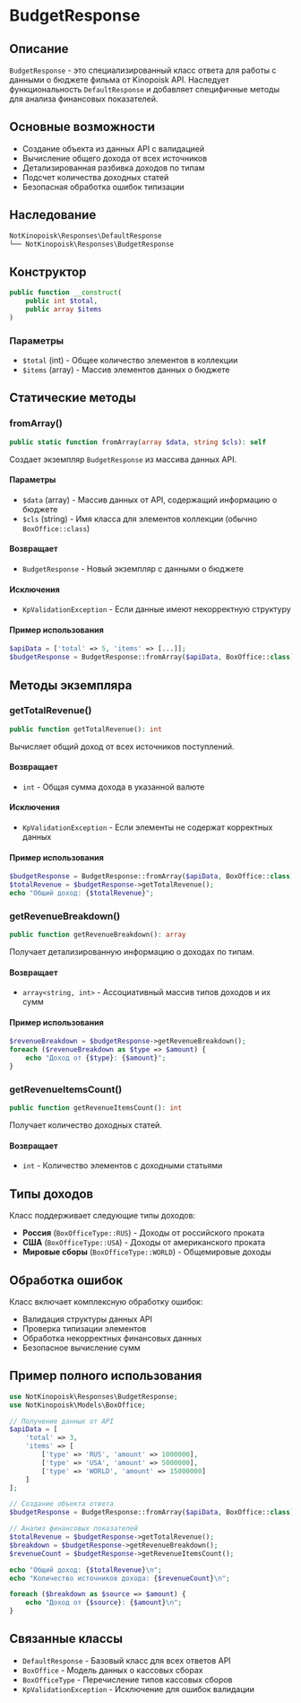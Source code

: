 # BudgetResponse

## Описание

`BudgetResponse` - это специализированный класс ответа для работы с данными о бюджете фильма от Kinopoisk API. Наследует функциональность `DefaultResponse` и добавляет специфичные методы для анализа финансовых показателей.

## Основные возможности

- Создание объекта из данных API с валидацией
- Вычисление общего дохода от всех источников
- Детализированная разбивка доходов по типам
- Подсчет количества доходных статей
- Безопасная обработка ошибок типизации

## Наследование

```php
NotKinopoisk\Responses\DefaultResponse
└── NotKinopoisk\Responses\BudgetResponse
```

## Конструктор

```php
public function __construct(
    public int $total,
    public array $items
)
```

### Параметры

- `$total` (int) - Общее количество элементов в коллекции
- `$items` (array) - Массив элементов данных о бюджете

## Статические методы

### fromArray()

```php
public static function fromArray(array $data, string $cls): self
```

Создает экземпляр `BudgetResponse` из массива данных API.

#### Параметры

- `$data` (array) - Массив данных от API, содержащий информацию о бюджете
- `$cls` (string) - Имя класса для элементов коллекции (обычно `BoxOffice::class`)

#### Возвращает

- `BudgetResponse` - Новый экземпляр с данными о бюджете

#### Исключения

- `KpValidationException` - Если данные имеют некорректную структуру

#### Пример использования

```php
$apiData = ['total' => 5, 'items' => [...]];
$budgetResponse = BudgetResponse::fromArray($apiData, BoxOffice::class);
```

## Методы экземпляра

### getTotalRevenue()

```php
public function getTotalRevenue(): int
```

Вычисляет общий доход от всех источников поступлений.

#### Возвращает

- `int` - Общая сумма дохода в указанной валюте

#### Исключения

- `KpValidationException` - Если элементы не содержат корректных данных

#### Пример использования

```php
$budgetResponse = BudgetResponse::fromArray($apiData, BoxOffice::class);
$totalRevenue = $budgetResponse->getTotalRevenue();
echo "Общий доход: {$totalRevenue}";
```

### getRevenueBreakdown()

```php
public function getRevenueBreakdown(): array
```

Получает детализированную информацию о доходах по типам.

#### Возвращает

- `array<string, int>` - Ассоциативный массив типов доходов и их сумм

#### Пример использования

```php
$revenueBreakdown = $budgetResponse->getRevenueBreakdown();
foreach ($revenueBreakdown as $type => $amount) {
    echo "Доход от {$type}: {$amount}";
}
```

### getRevenueItemsCount()

```php
public function getRevenueItemsCount(): int
```

Получает количество доходных статей.

#### Возвращает

- `int` - Количество элементов с доходными статьями

## Типы доходов

Класс поддерживает следующие типы доходов:

- **Россия** (`BoxOfficeType::RUS`) - Доходы от российского проката
- **США** (`BoxOfficeType::USA`) - Доходы от американского проката
- **Мировые сборы** (`BoxOfficeType::WORLD`) - Общемировые доходы

## Обработка ошибок

Класс включает комплексную обработку ошибок:

- Валидация структуры данных API
- Проверка типизации элементов
- Обработка некорректных финансовых данных
- Безопасное вычисление сумм

## Пример полного использования

```php
use NotKinopoisk\Responses\BudgetResponse;
use NotKinopoisk\Models\BoxOffice;

// Получение данных от API
$apiData = [
    'total' => 3,
    'items' => [
        ['type' => 'RUS', 'amount' => 1000000],
        ['type' => 'USA', 'amount' => 5000000],
        ['type' => 'WORLD', 'amount' => 15000000]
    ]
];

// Создание объекта ответа
$budgetResponse = BudgetResponse::fromArray($apiData, BoxOffice::class);

// Анализ финансовых показателей
$totalRevenue = $budgetResponse->getTotalRevenue();
$breakdown = $budgetResponse->getRevenueBreakdown();
$revenueCount = $budgetResponse->getRevenueItemsCount();

echo "Общий доход: {$totalRevenue}\n";
echo "Количество источников дохода: {$revenueCount}\n";

foreach ($breakdown as $source => $amount) {
    echo "Доход от {$source}: {$amount}\n";
}
```

## Связанные классы

- `DefaultResponse` - Базовый класс для всех ответов API
- `BoxOffice` - Модель данных о кассовых сборах
- `BoxOfficeType` - Перечисление типов кассовых сборов
- `KpValidationException` - Исключение для ошибок валидации
